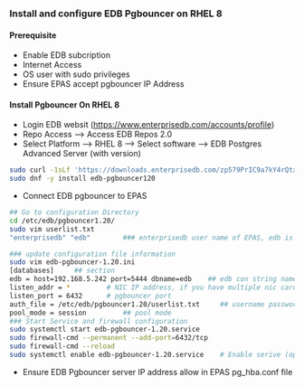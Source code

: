 ### Install and configure EDB Pgbouncer on RHEL 8

#### Prerequisite
- Enable EDB subcription
- Internet Access 
- OS user with sudo privileges
- Ensure EPAS accept pgbouncer IP Address

#### Install Pgbouncer On RHEL 8
- Login EDB websit (https://www.enterprisedb.com/accounts/profile) 
- Repo Access --> Access EDB Repos 2.0 
- Select Platform --> RHEL 8 --> Select software --> EDB Postgres Advanced Server (with version)
```sh
sudo curl -1sLf 'https://downloads.enterprisedb.com/zp579PrIC9a7kY4rQtxX63HAaXHtzeCA/enterprise/setup.rpm.sh' | sudo -E bash
sudo dnf -y install edb-pgbouncer120
```
- Connect EDB pgbouncer to EPAS
```sh
## Go to configuration Directory
cd /etc/edb/pgbouncer1.20/
sudo vim userlist.txt
"enterprisedb" "edb"        ### enterprisedb user name of EPAS, edb is EPAS pasword

### update configuration file information
sudo vim edb-pgbouncer-1.20.ini
[databases]     ## section
edb = host=192.168.5.242 port=5444 dbname=edb    ## edb con string name and also EPAS db name should be same, host EPAS IP, port DB port, dbname EPAS db name. client site dbname= edb, 
listen_addr = *         # NIC IP address, if you have multiple nic card then you can defind which ip grant connect for Pgbouncer. * means all nic ip allowd for Pgbouncer
listen_port = 6432      # pgbouncer port 
auth_file = /etc/edb/pgbouncer1.20/userlist.txt     ## username password file
pool_mode = session         ## pool mode
### Start Service and firewall configuration
sudo systemctl start edb-pgbouncer-1.20.service
sudo firewall-cmd --permanent --add-port=6432/tcp
sudo firewall-cmd --reload
sudo systemctl enable edb-pgbouncer-1.20.service    # Enable serive (optional)
```
- Ensure EDB Pgbouncer server IP address allow in EPAS pg_hba.conf file

